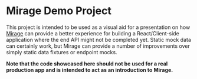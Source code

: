 # Mirage Demo Project

This project is intended to be used as a visual aid for a presentation on how
[Mirage](https://miragejs.com/) can provide a better experience for building a
React/Client-side application where the end API might not be completed yet.
Static mock data can certainly work, but Mirage can provide a number of
improvements over simply static data fixtures or endpoint mocks.

**Note that the code showcased here should not be used for a real production app
and is intended to act as an introduction to Mirage.**
